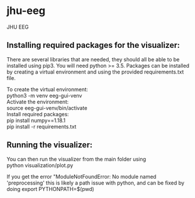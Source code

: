 # jhu-eeg
JHU EEG

Installing required packages for the visualizer:
-----
There are several libraries that are needed, they should all be able to be installed using pip3. You will need python >= 3.5. Packages can be installed by creating a virtual environment and using the provided requirements.txt file.

To create the virtual environment:  
python3 -m venv eeg-gui-venv   
Activate the environment:  
source eeg-gui-venv/bin/activate  
Install required packages:  
pip install numpy==1.18.1  
pip install -r requirements.txt 


Running the visualizer:
-----
You can then run the visualizer from the main folder using  
    python visualization/plot.py

If you get the error "ModuleNotFoundError: No module named 'preprocessing'
this is likely a path issue with python, and can be fixed by doing
    export PYTHONPATH=$(pwd)
